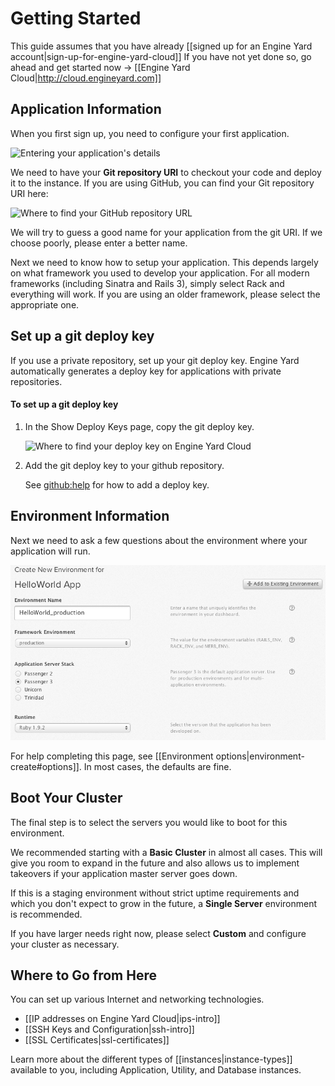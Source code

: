 # Getting Started

This guide assumes that you have already [[signed up for an Engine Yard account|sign-up-for-engine-yard-cloud]] If you have not yet done so, go ahead and get started now -> [[Engine Yard Cloud|http://cloud.engineyard.com]]

## Application Information

When you first sign up, you need to configure your first application. 

![Entering your application's details](images/1sm.png)

We need to have your **Git repository URI** to checkout your code and deploy it to the instance. If you are using GitHub, you can find your Git repository URI here:

![Where to find your GitHub repository URL](images/2sm.png)

We will try to guess a good name for your application from the git URI. If we choose poorly, please enter a better name. 

Next we need to know how to setup your application. This depends largely on what framework you used to develop your application. For all modern frameworks (including Sinatra and Rails 3), simply select Rack and everything will work. If you are using an older framework, please select the appropriate one. 

## Set up a git deploy key

If you use a private repository, set up your git deploy key. Engine Yard automatically generates a deploy key for applications with private repositories. 

#### To set up a git deploy key

1. In the Show Deploy Keys page, copy the git deploy key.

    ![Where to find your deploy key on Engine Yard Cloud](images/3sm.png)

2. Add the git deploy key to your github repository. 

    See [github:help](http://help.github.com/deploy-keys) for how to add a deploy key.

## Environment Information

Next we need to ask a few questions about the environment where your application will run.

![New environment setup](images/5sm.png)

For help completing this page, see [[Environment options|environment-create#options]]. In most cases, the defaults are fine.

## Boot Your Cluster

The final step is to select the servers you would like to boot for this environment. 

We recommended starting with a **Basic Cluster** in almost all cases. This will give you room to expand in the future and also allows us to implement takeovers if your application master server goes down. 

If this is a staging environment without strict uptime requirements and which you don't expect to grow in the future, a **Single Server** environment is recommended.

If you have larger needs right now, please select **Custom** and configure your cluster as necessary. 

## Where to Go from Here

You can set up various Internet and networking technologies.

  * [[IP addresses on Engine Yard Cloud|ips-intro]]
  * [[SSH Keys and Configuration|ssh-intro]]
  * [[SSL Certificates|ssl-certificates]]

Learn more about the different types of [[instances|instance-types]] available to you, including Application, Utility, and Database instances.
